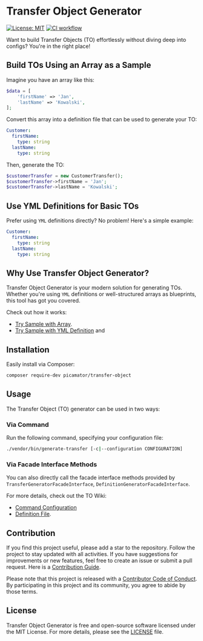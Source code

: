Transfer Object Generator
==========================
[![License: MIT](https://img.shields.io/badge/License-MIT-yellow.svg)](https://opensource.org/licenses/MIT)
[![CI workflow](https://github.com/picamator/transfer-object/actions/workflows/ci.yml/badge.svg?event=push)](https://github.com/picamator/transfer-object/actions)

Want to build Transfer Objects (TO) effortlessly without diving deep into configs?
You're in the right place!

Build TOs Using an Array as a Sample
------------------------------------

Imagine you have an array like this:
```php
$data = [
    'firstName' => 'Jan',
    'lastName' => 'Kowalski',
];
```

Convert this array into a definition file that can be used to generate your TO:
```yml
Customer:
  firstName:
    type: string
  lastName:
    type: string
```

Then, generate the TO:
```php
$customerTransfer = new CustomerTransfer();
$customerTransfer->firstName = 'Jan';
$customerTransfer->lastName = 'Kowalski';
```

Use YML Definitions for Basic TOs
---------------------------------

Prefer using `YML` definitions directly? No problem! Here's a simple example:
```yml
Customer:
  firstName:
    type: string
  lastName:
    type: string
```

Why Use Transfer Object Generator?
-----------------------------------

Transfer Object Generator is your modern solution for generating TOs.
Whether you're using `YML` definitions or well-structured arrays as blueprints, this tool has got you covered.

Check out how it works:

 - [Try Sample with Array](/doc/samples/try-defitnition-generator.php).
 - [Try Sample with YML Definition](/doc/samples/try-transfer-generator.php) and

Installation
------------

Easily install via Composer:

```bash
composer require-dev picamator/transfer-object
```

Usage
-----

The Transfer Object (TO) generator can be used in two ways:

### Via Command

Run the following command, specifying your configuration file:

```bash
./vendor/bin/generate-transfer [-c|--configuration CONFIGURATION]
```

### Via Facade Interface Methods

You can also directly call the facade interface methods provided by `TransferGeneratorFacadeInterface`, `DefinitionGeneratorFacadeInterface`.

For more details, check out the TO Wiki:
- [Command Configuration](https://github.com/picamator/transfer-object/wiki/Command-Configuration)
- [Definition File](https://github.com/picamator/transfer-object/wiki/Definition-File).

Contribution
------------

If you find this project useful, please add a star to the repository. Follow the project to stay updated with all activities.
If you have suggestions for improvements or new features, feel free to create an issue or submit a pull request.
Here is a [Contribution Guide](CONTRIBUTING.md).

Please note that this project is released with a [Contributor Code of Conduct](http://contributor-covenant.org/version/2/1/).
By participating in this project and its community, you agree to abide by those terms.

License
-------

Transfer Object Generator is free and open-source software licensed under the MIT License.
For more details, please see the [LICENSE](LICENSE) file.
